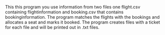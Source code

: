 
This this program you use information from two files one flight.csv containing flightinformation and booking.csv that contains bookinginformation.
The program matches the flights with the bookings and allocates a seat and marks it booked.
The program creates files with a ticket for each file and will be printed out in .txt files. 


